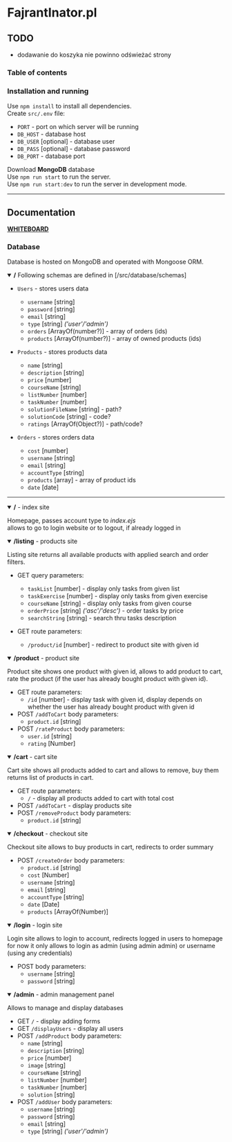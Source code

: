 # FajrantInator.pl
<!-- TODO some initial description -->
## TODO
* dodawanie do koszyka nie powinno odświeżać strony

### Table of contents
<!-- TODO -->

### Installation and running
Use `npm install` to install all dependencies.  
Create `src/.env` file:   
* `PORT` - port on which server will be running  
* `DB_HOST` - database host   
* `DB_USER` [optional] - database user
* `DB_PASS` [optional] - database password  
* `DB_PORT` - database port

Download **MongoDB** database  
Use `npm run start` to run the server.  
Use `npm run start:dev` to run the server in development mode.

___

## Documentation
[**WHITEBOARD**](https://bitpaper.io/go/ProjektWEPPO/P8d3u2KTd)

### Database
Database is hosted on MongoDB and operated with Mongoose ORM.  
<details open=True>
    <summary><b>/</b> Following schemas are defined in [/src/database/schemas] </summary>

* `Users` - stores users data
  * `username` [string]
  * `password` [string]
  * `email` [string]
  * `type` [string] _('user'/'admin')_
  * `orders` [ArrayOf(number?)] - array of orders (ids)       <!-- TODO integrate it -->
  * `products` [ArrayOf(number?)] - array of owned products (ids)       <!-- TODO integrate it -->

* `Products` - stores products data
  * `name` [string]
  * `description` [string]
  * `price` [number]      
  * `courseName` [string]
  * `listNumber` [number]
  * `taskNumber` [number]
  * `solutionFileName` [string] - path?      <!-- TODO -->
  * `solutionCode` [string] - code? 
  * `ratings` [ArrayOf(Object?)] - path/code? 

* `Orders` - stores orders data
  * `cost` [number]
  * `username` [string]
  * `email` [string]
  * `accountType` [string]
  * `products` [array] - array of product ids
  * `date` [date]

</details>

___

<!--------------------------- INDEX ------------------------------>
<details open=True>         
    <summary><b>/</b> - index site</summary>

Homepage, passes account type to _index.ejs_  
allows to go to login website or to logout, if already logged in

</details>

<!--------------------------- LISTING ------------------------------>
<details open=True>
    <summary><b>/listing</b> - products site</summary>

Listing site returns all available products with applied search and order filters.  
* GET query parameters:  
  * `taskList` [number] - display only tasks from given list
  * `taskExercise` [number] - display only tasks from given exercise
  * `courseName` [string] - display only tasks from given course
  * `orderPrice` [string] _('asc'/'desc')_ - order tasks by price
  * `searchString` [string] - search thru tasks description

* GET route parameters:
  * `/product/id` [number] - redirect to product site with given id

</details>

<!--------------------------- PRODUCT ------------------------------>
<details open=True>
    <summary><b>/product</b> - product site</summary>

Product site shows one product with given id, allows to add product to cart, rate the product (if the user has already bought product with given id).
* GET route parameters:
  * `/id` [number] - display task with given id, display depends on
  whether the user has already bought product with given id 
* POST `/addToCart` body parameters:
  * `product.id` [string]
* POST `/rateProduct` body parameters:
  * `user.id` [string]
  * `rating` [Number]

</details>

<!--------------------------- CART ------------------------------>
<details open=True>
    <summary><b>/cart</b> - cart site</summary>

Cart site shows all products added to cart and allows to remove, buy them  
returns list of products in cart.
* GET route parameters:
  * `/` - display all products added to cart with total cost
* POST `/addToCart` - display products site
* POST `/removeProduct` body parameters:
  * `product.id` [string]

</details>

<!--------------------------- CHECKOUT ------------------------------>
<details open=True>
    <summary><b>/checkout</b> - checkout site</summary>

Checkout site allows to buy products in cart, redirects to order summary
* POST `/createOrder` body parameters:
  * `product.id` [string]
  * `cost` [Number]
  * `username` [string]
  * `email` [string]
  * `accountType` [string]
  * `date` [Date] 
  * `products` [ArrayOf(Number)]

</details>

<!--------------------------- LOGIN ------------------------------>
<details open=True>
    <summary><b>/login</b> - login site</summary>

Login site allows to login to account, redirects logged in users to homepage  
for now it only allows to login as admin (using admin admin) or username (using any credentials)  
* POST body parameters:
  * `username` [string]
  * `password` [string]

</details>

<!--------------------------- ADMIN ------------------------------>
<details open=True>
    <summary><b>/admin</b> - admin management panel</summary>

Allows to manage and display databases 
* GET `/` - display adding forms
* GET `/displayUsers` - display all users
* POST `/addProduct` body parameters:
  * `name` [string]
  * `description` [string]
  * `price` [number]
  * `image` [string]
  * `courseName` [string]
  * `listNumber` [number]
  * `taskNumber` [number]
  * `solution` [string]
* POST `/addUser` body parameters:
  * `username` [string]
  * `password` [string]
  * `email` [string]
  * `type` [string] _('user'/'admin')_

</details>